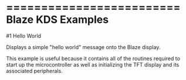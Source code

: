 =========================
Blaze KDS Examples
=========================

#1 Hello World

Displays a simple "hello world" message onto the Blaze display. 

This example is useful because it contains
all of the routines required to start up the microcontroller as well as initializing the TFT display and
its associated peripherals.
